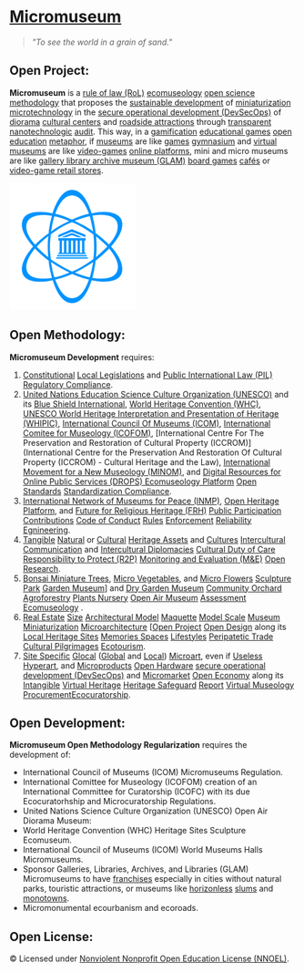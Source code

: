 # [Micromuseum](https://operarioribeiro.github.com/Micromuseum)

> _"To see the world in a grain of sand."_

## Open Project:

**Micromuseum** is a [rule of law (RoL)](https://en.wikipedia.org/wiki/Rule_of_law) [ecomuseology](https://en.wikipedia.org/wiki/Ecomuseum) [open science](https://en.wikipedia.org/wiki/Open_science) [methodology](https://open-sci.github.io/2023-2024/slides/04.pdf) that proposes the [sustainable development](https://en.wikipedia.org/wiki/Sustainable_Development) of [miniaturization](https://en.wikipedia.org/wiki/Miniaturization) [microtechnology](https://en.wikipedia.org/wiki/Microtechnology) in the [secure operational development (DevSecOps)](https://en.wikipedia.org/wiki/DevOps#DevSecOps,_shifting_security_left) of [diorama](https://en.wikipedia.org/wiki/Diorama) [cultural centers](https://en.wikipedia.org/wiki/Cultural_center) and [roadside attractions](https://en.wikipedia.org/wiki/Roadside_attraction) through [transparent](https://en.wikipedia.org/wiki/Open_government#Transparency) [nanotechnologic](https://en.wikipedia.org/wiki/Nanotechnology) [audit](https://en.wikipedia.org/wiki/Audit). This way, in a [gamification](https://en.wikipedia.org/wiki/Gamification) [educational games](https://en.wikipedia.org/wiki/Educational_game) [open education](https://en.wikipedia.org/wiki/Open_education) [metaphor](https://en.wikipedia.org/wiki/Metaphor), if [museums](https://en.wikipedia.org/wiki/Museum) are like [games](https://en.wikipedia.org/wiki/Game) [gymnasium](https://en.wikipedia.org/wiki/Gym) and [virtual museums](https://en.wikipedia.org/wiki/Virtual_museum) are like [video-games](https://en.wikipedia.org/wiki/Video_game) [online platforms](https://en.wikipedia.org/wiki/Online_game), mini and micro museums are like [gallery library archive museum (GLAM)](https://en.wikipedia.org/wiki/GLAM_(cultural_heritage)) [board games](https://en.wikipedia.org/wiki/Board_game) [cafés](https://en.wikipedia.org/wiki/Board_game_caf%C3%A9) or [video-game retail stores](https://en.wikipedia.org/wiki/Video_game_industry#Retail).

![image](https://github.com/operarioribeiro/Micromuseum/blob/main/Micromuseum.png)

## Open Methodology:

**Micromuseum Development** requires:

1. [Constitutional](https://en.wikipedia.org/wiki/Constitution) [Local Legislations](https://en.wikipedia.org/wiki/Primary_and_secondary_legislation) and [Public International Law (PIL)](https://en.wikibooks.org/wiki/Public_International_Law) [Regulatory Compliance](https://en.wikipedia.org/wiki/Regulatory_compliance).
2. [United Nations Education Science Culture Organization (UNESCO)](https://unesco.org) and its [Blue Shield International](https://en.wikipedia.org/wiki/Blue_Shield_International), [World Heritage Convention (WHC)](https://whc.unesco.org/en/convention), [UNESCO World Heritage Interpretation and Presentation of Heritage (WHIPIC)](https://unesco-whipic.org), [International Council Of Museums (ICOM)](https://icom.museum/en/activities/standards-guidelines/standards/), [International Comitee for Museology (ICOFOM)](https://icofom.mini.icom.museum/who-we-are/icofom-rules/), [International Centre For The Preservation and Restoration of Cultural Property (ICCROM)](International Centre for the Preservation And Restoration Of Cultural Property (ICCROM) - Cultural Heritage and the Law), [International Movement for a New Museology (MINOM)](http://minom-icom.net/reference-documents), and [Digital Resources for Online Public Services (DROPS) Ecomuseology Platform](https://sites.google.com/view/drops-platform/home?authuser=0) [Open Standards](https://en.wikipedia.org/wiki/Open_standard) [Standardization Compliance](https://en.wikipedia.org/wiki/Standardization).
3. [International Network of Museums for Peace (INMP)](https://sites.google.com/view/inmp-museums-for-peace/), [Open Heritage Platform](https://en.wikipedia.org/wiki/Open_heritage), and [Future for Religious Heritage (FRH)](https://frh-europe.org) [Public Participation](https://en.wikipedia.org/wiki/Public_participation) [Contributions](https://en.wikipedia.org/wiki/Contributor_Covenant) [Code of Conduct](https://en.wikipedia.org/wiki/Code_of_conduct) [Rules](https://en.wikipedia.org/wiki/Rule) [Enforcement](https://en.wikipedia.org/wiki/Enforcement) [Reliability Egnineering](https://en.wikipedia.org/wiki/Reliability_engineering).
4. [Tangible](https://en.wikipedia.org/wiki/Tangible_cultural_heritage) [Natural](https://en.wikipedia.org/wiki/Natural_heritage) or [Cultural](https://en.wikipedia.org/wiki/Cultural_heritage) [Heritage Assets](https://en.wikipedia.org/wiki/Heritage_asset) and [Cultures](https://en.wikipedia.org/wiki/Culture_of_peace) [Intercultural Communication](https://en.wikipedia.org/wiki/Intercultural_communication) and [Intercultural Diplomacies](https://diplomacy.edu/topics/intercultural-diplomacy/) [Cultural Duty of Care](https://academia.edu/130284749/Culture_Duty_of_Care) [Responsibility to Protect (R2P)](https://en.wikipedia.org/wiki/Responsibility_to_protect) [Monitoring and Evaluation (M&E)](https://www.un.org/dgacm/en/content/monitoring-evaluation) [Open Research](https://en.wikipedia.org/wiki/Open_research).
5. [Bonsai Miniature Trees](https://en.wikipedia.org/wiki/Bonsai), [Micro Vegetables](https://en.wikipedia.org/wiki/Cherry_tomato), and [Micro Flowers](https://gourmetsweetbotanicals.com/collections/micro-flowers%E2%84%A2) [Sculpture Park](https://en.wikipedia.org/wiki/List_of_sculpture_parks) [Garden Museum](https://en.wikipedia.org/wiki/Garden_Museum)] and [Dry Garden Museum](https://en.wikipedia.org/wiki/Japanese_dry_garden) [Community Orchard](https://en.wikipedia.org/wiki/Community_orchard) [Agroforestry](https://en.wikipedia.org/wiki/Agroforestry) [Plants Nursery](https://en.wikipedia.org/wiki/Plant_nursery) [Open Air Museum](https://en.wikipedia.org/wiki/Open-air_museum) [Assessment](https://en.wikipedia.org/wiki/Assessment) [Ecomuseology](http://www.icom-italia.org/wp-content/uploads/2018/02/ICOMItalia.MuseumInternational.Articolo.Jalla_.pdf) .
6. [Real Estate](https://en.wikipedia.org/wiki/Real_estate) [Size](en.wikipedia.org/wiki/Size) [Architectural Model](https://en.wikipedia.org/wiki/Architectural_model) [Maquette](https://en.wikipedia.org/wiki/Maquette) [Model Scale](https://en.wikipedia.org/wiki/Scale_model) [Museum](https://en.wikipedia.org/wiki/Museum) [Miniaturization](https://en.wikipedia.org/wiki/Miniaturization) [Microarchitecture](https://en.wikipedia.org/wiki/Microarchitecture) [[Open Project](https://en.wikipedia.org/wiki/OpenProject) [Open Design](https://en.wikipedia.org/wiki/Open-design_movement) along its [Local Heritage Sites](https://en.wikipedia.org/wiki/Historic_site) [Memories Spaces](https://en.wikipedia.org/wiki/Lieu_de_mémoire) [Lifestyles](https://en.wikipedia.org/wiki/Lifestyle) [Peripatetic Trade](https://en.wikipedia.org/wiki/Nomad#Contemporary_peripatetic_minorities_in_Europe_and_Asia) [Cultural Pilgrimages](https://en.wikipedia.org/wiki/Songline) [Ecotourism](https://en.wikipedia.org/wiki/Ecotourism).
7.  [Site Specific](https://en.wikipedia.org/wiki/Site-specific) [Glocal](https://en.wikipedia.org/wiki/Glocalization) ([Global](https://en.wikipedia.org/wiki/Globalization) and [Local](https://en.wikipedia.org/wiki/Localism)) [Microart](https://en.wikipedia.org/wiki/Micro_miniature), even if [Useless Hyperart](https://en.wikipedia.org/wiki/Hyperart_Thomasson), and [Microproducts](https://www.sciencedirect.com/topics/engineering/micro-product) [Open Hardware](https://en.wikipedia.org/wiki/Open-source_hardware) [secure operational development (DevSecOps)](https://en.wikipedia.org/wiki/DevOps#DevSecOps,_shifting_security_left) and [Micromarket](https://en.wikipedia.org/wiki/Micromarket) [Open Economy](https://www.academia.edu/144330629/Open_Economy_Ontology_OEO_) along its [Intangible](https://en.wikipedia.org/wiki/Intangible_cultural_heritage) [Virtual Heritage](https://en.wikipedia.org/wiki/Virtual_heritage) [Heritage Safeguard](https://en.wikipedia.org/wiki/Blue_Shield_International) [Report](https://www.unesco-whipic.org/reports) [Virtual Museology](https://en.wikipedia.org/wiki/Virtual_museum) [Procurement](https://en.wikipedia.org/wiki/Procurement)[Ecocuratorship](https://sustainablecurating.ca/about).

## Open Development:

**Micromuseum Open Methodology Regularization** requires the development of:

- International Council of Museums (ICOM) Micromuseums Regulation.
- International Comittee for Museology (ICOFOM) creation of an International Committee for Curatorship (ICOFC) with its due Ecocuratorhship and Microcuratorship Regulations.
- United Nations Science Culture Organization (UNESCO) Open Air Diorama Museum:
 - World Heritage Convention (WHC) Heritage Sites Sculpture Ecomuseum.
 - International Council of Museums (ICOM) World Museums Halls Micromuseums.
 - Sponsor Galleries, Libraries, Archives, and Libraries (GLAM) Micromuseums to have [franchises](https://en.wikipedia.org/wiki/Franchise) especially in cities without natural parks, touristic attractions, or museums like [horizonless](https://en.wikipedia.org/wiki/Kowloon_Walled_City) [slums](https://en.wikipedia.org/wiki/Slum) and [monotowns](https://en.wikipedia.org/wiki/Monotown).
 - Micromonumental ecourbanism and ecoroads.

## Open License:

© Licensed under [Nonviolent Nonprofit Open Education License (NNOEL)](https://dx.doi.org/10.17504/protocols.io.bp2l6zkbzgqe/v1).
